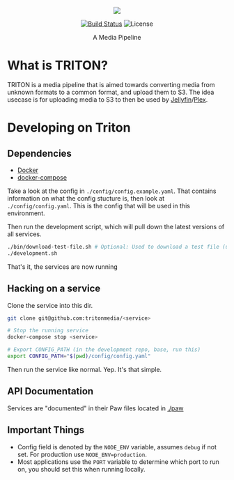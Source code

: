 <p align="center"><img src="https://github.com/tritonjs/ui/raw/master/html/css/img/tb.png" /></p>

<p align="center">
  <a href="http://nodemc.space:8080/job/NodeMC/"><img src="https://img.shields.io/badge/build-broken-red.svg" alt="Build Status" /></a>
  <img src="https://img.shields.io/badge/license-MIT-brightgreen.svg" alt="License" />
</p>

<p align="center">A Media Pipeline</p>

# What is TRITON?

TRITON is a media pipeline that is aimed towards converting media from unknown formats to a common format,
and upload them to S3. The idea usecase is for uploading media to S3 to then be used by 
[Jellyfin](https://github.com/jellyfin)/[Plex](https://github.com/plex).

# Developing on Triton

## Dependencies

  * [Docker](https://docs.docker.com/install/)
  * [docker-compose](https://docs.docker.com/compose/install/)

Take a look at the config in `./config/config.example.yaml`. That contains information on what the config stucture is,
then look at `./config/config.yaml`. This is the config that will be used in this environment.

Then run the development script, which will pull down the latest versions of all services.

```bash
./bin/download-test-file.sh # Optional: Used to download a test file (used by ./bin/emulate-webhook.sh)
./development.sh
```

That's it, the services are now running

## Hacking on a service

Clone the service into this dir.

```bash
git clone git@github.com:tritonmedia/<service>

# Stop the running service
docker-compose stop <service>

# Export CONFIG_PATH (in the development repo, base, run this)
export CONFIG_PATH="$(pwd)/config/config.yaml"
```

Then run the service like normal. Yep. It's that simple.

## API Documentation

Services are "documented" in their Paw files located in [./paw](paw)

## Important Things

 * Config field is denoted by the `NODE_ENV` variable, assumes `debug` if not set.
For production use `NODE_ENV=production`.
 * Most applications use the `PORT` variable to determine which port to run on, you should set this when running locally.
